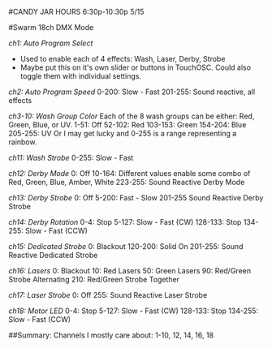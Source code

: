 #CANDY JAR HOURS
6:30p-10:30p 5/15

#Swarm 18ch DMX Mode

*ch1: Auto Program Select*
  - Used to enable each of 4 effects: Wash, Laser, Derby, Strobe
  - Maybe put this on it's own slider or buttons in TouchOSC. Could also toggle them with individual settings.

*ch2: Auto Program Speed*
  0-200:    Slow - Fast
  201-255:  Sound reactive, all effects

*ch3-10: Wash Group Color*
  Each of the 8 wash groups can be either: Red, Green, Blue, or UV.
  1-51:     Off
  52-102:   Red
  103-153:  Green
  154-204:  Blue
  205-255:  UV
  Or I may get lucky and 0-255 is a range representing a rainbow.

*ch11: Wash Strobe*
  0-255: Slow - Fast

*ch12: Derby Mode*
  0:        Off
  10-164:   Different values enable some combo of Red, Green, Blue, Amber, White
  223-255:  Sound Reactive Derby Mode

*ch13: Derby Strobe*
  0:      Off
  5-200:  Fast - Slow
  201-255 Sound Reactive Derby Strobe

*ch14: Derby Rotation*
  0-4:      Stop
  5-127:    Slow - Fast (CW)
  128-133:  Stop
  134-255:  Slow - Fast (CCW)

*ch15: Dedicated Strobe*
  0:        Blackout
  120-200:  Solid On
  201-255:  Sound Reactive Dedicated Strobe

*ch16: Lasers*
  0:    Blackout
  10:   Red Lasers
  50:   Green Lasers
  90:   Red/Green Strobe Alternating
  210:  Red/Green Strobe Together

*ch17: Laser Strobe*
  0:    Off
  255:  Sound Reactive Laser Strobe

*ch18: Motor LED*
  0-4:      Stop
  5-127:    Slow - Fast (CW)
  128-133:  Stop
  134-255:  Slow - Fast (CCW)


##Summary:
Channels I mostly care about: 1-10, 12, 14, 16, 18
